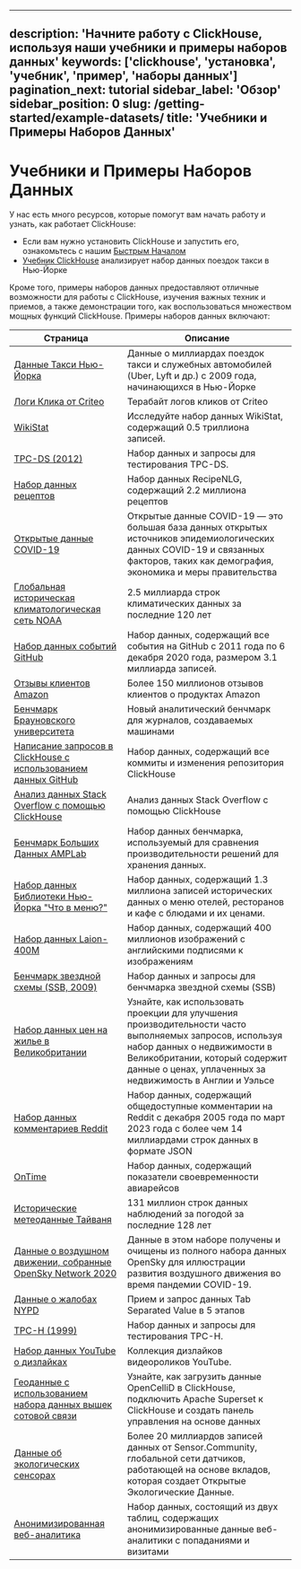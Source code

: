 
---
description: 'Начните работу с ClickHouse, используя наши учебники и примеры наборов данных'
keywords: ['clickhouse', 'установка', 'учебник', 'пример', 'наборы данных']
pagination_next: tutorial
sidebar_label: 'Обзор'
sidebar_position: 0
slug: /getting-started/example-datasets/
title: 'Учебники и Примеры Наборов Данных'
---


# Учебники и Примеры Наборов Данных

У нас есть много ресурсов, которые помогут вам начать работу и узнать, как работает ClickHouse:

- Если вам нужно установить ClickHouse и запустить его, ознакомьтесь с нашим [Быстрым Началом](../quick-start.mdx)
- [Учебник ClickHouse](../tutorial.md) анализирует набор данных поездок такси в Нью-Йорке

Кроме того, примеры наборов данных предоставляют отличные возможности для работы с ClickHouse, 
изучения важных техник и приемов, а также демонстрации того, как воспользоваться множеством мощных 
функций ClickHouse. Примеры наборов данных включают:

<!-- Оглавление для этой страницы автоматически создается с помощью 
https://github.com/ClickHouse/clickhouse-docs/blob/main/scripts/autogenerate-table-of-contents.sh
из полей YAML front matter: slug, description, title.

Если вы заметили ошибку, пожалуйста, отредактируйте YML frontmatter самих страниц.
-->

| Страница | Описание |
|-----|-----|
| [Данные Такси Нью-Йорка](/getting-started/example-datasets/nyc-taxi) | Данные о миллиардах поездок такси и служебных автомобилей (Uber, Lyft и др.) с 2009 года, начинающихся в Нью-Йорке |
| [Логи Клика от Criteo](/getting-started/example-datasets/criteo) | Терабайт логов кликов от Criteo |
| [WikiStat](/getting-started/example-datasets/wikistat) | Исследуйте набор данных WikiStat, содержащий 0.5 триллиона записей. |
| [TPC-DS (2012)](/getting-started/example-datasets/tpcds) | Набор данных и запросы для тестирования TPC-DS. |
| [Набор данных рецептов](/getting-started/example-datasets/recipes) | Набор данных RecipeNLG, содержащий 2.2 миллиона рецептов |
| [Открытые данные COVID-19](/getting-started/example-datasets/covid19) | Открытые данные COVID-19 — это большая база данных открытых источников эпидемиологических данных COVID-19 и связанных факторов, таких как демография, экономика и меры правительства |
| [Глобальная историческая климатологическая сеть NOAA](/getting-started/example-datasets/noaa) | 2.5 миллиарда строк климатических данных за последние 120 лет |
| [Набор данных событий GitHub](/getting-started/example-datasets/github-events) | Набор данных, содержащий все события на GitHub с 2011 года по 6 декабря 2020 года, размером 3.1 миллиарда записей. |
| [Отзывы клиентов Amazon](/getting-started/example-datasets/amazon-reviews) | Более 150 миллионов отзывов клиентов о продуктах Amazon |
| [Бенчмарк Брауновского университета](/getting-started/example-datasets/brown-benchmark) | Новый аналитический бенчмарк для журналов, создаваемых машинами |
| [Написание запросов в ClickHouse с использованием данных GitHub](/getting-started/example-datasets/github) | Набор данных, содержащий все коммиты и изменения репозитория ClickHouse |
| [Анализ данных Stack Overflow с помощью ClickHouse](/getting-started/example-datasets/stackoverflow) | Анализ данных Stack Overflow с помощью ClickHouse |
| [Бенчмарк Больших Данных AMPLab](/getting-started/example-datasets/amplab-benchmark) | Набор данных бенчмарка, используемый для сравнения производительности решений для хранения данных. |
| [Набор данных Библиотеки Нью-Йорка "Что в меню?"](/getting-started/example-datasets/menus) | Набор данных, содержащий 1.3 миллиона записей исторических данных о меню отелей, ресторанов и кафе с блюдами и их ценами. |
| [Набор данных Laion-400M](/getting-started/example-datasets/laion-400m-dataset) | Набор данных, содержащий 400 миллионов изображений с английскими подписями к изображениям |
| [Бенчмарк звездной схемы (SSB, 2009)](/getting-started/example-datasets/star-schema) | Набор данных и запросы для бенчмарка звездной схемы (SSB) |
| [Набор данных цен на жилье в Великобритании](/getting-started/example-datasets/uk-price-paid) | Узнайте, как использовать проекции для улучшения производительности часто выполняемых запросов, используя набор данных о недвижимости в Великобритании, который содержит данные о ценах, уплаченных за недвижимость в Англии и Уэльсе |
| [Набор данных комментариев Reddit](/getting-started/example-datasets/reddit-comments) | Набор данных, содержащий общедоступные комментарии на Reddit с декабря 2005 года по март 2023 года с более чем 14 миллиардами строк данных в формате JSON |
| [OnTime](/getting-started/example-datasets/ontime) | Набор данных, содержащий показатели своевременности авиарейсов |
| [Исторические метеоданные Тайваня](/getting-started/example-datasets/tw-weather) | 131 миллион строк данных наблюдений за погодой за последние 128 лет |
| [Данные о воздушном движении, собранные OpenSky Network 2020](/getting-started/example-datasets/opensky) | Данные в этом наборе получены и очищены из полного набора данных OpenSky для иллюстрации развития воздушного движения во время пандемии COVID-19. |
| [Данные о жалобах NYPD](/getting-started/example-datasets/nypd_complaint_data) | Прием и запрос данных Tab Separated Value в 5 этапов |
| [TPC-H (1999)](/getting-started/example-datasets/tpch) | Набор данных и запросы для тестирования TPC-H. |
| [Набор данных YouTube о дизлайках](/getting-started/example-datasets/youtube-dislikes) | Коллекция дизлайков видеороликов YouTube. |
| [Геоданные с использованием набора данных вышек сотовой связи](/getting-started/example-datasets/cell-towers) | Узнайте, как загрузить данные OpenCelliD в ClickHouse, подключить Apache Superset к ClickHouse и создать панель управления на основе данных |
| [Данные об экологических сенсорах](/getting-started/example-datasets/environmental-sensors) | Более 20 миллиардов записей данных от Sensor.Community, глобальной сети датчиков, работающей на основе вкладов, которая создает Открытые Экологические Данные. |
| [Анонимизированная веб-аналитика](/getting-started/example-datasets/metrica) | Набор данных, состоящий из двух таблиц, содержащих анонимизированные данные веб-аналитики с попаданиями и визитами |
```
